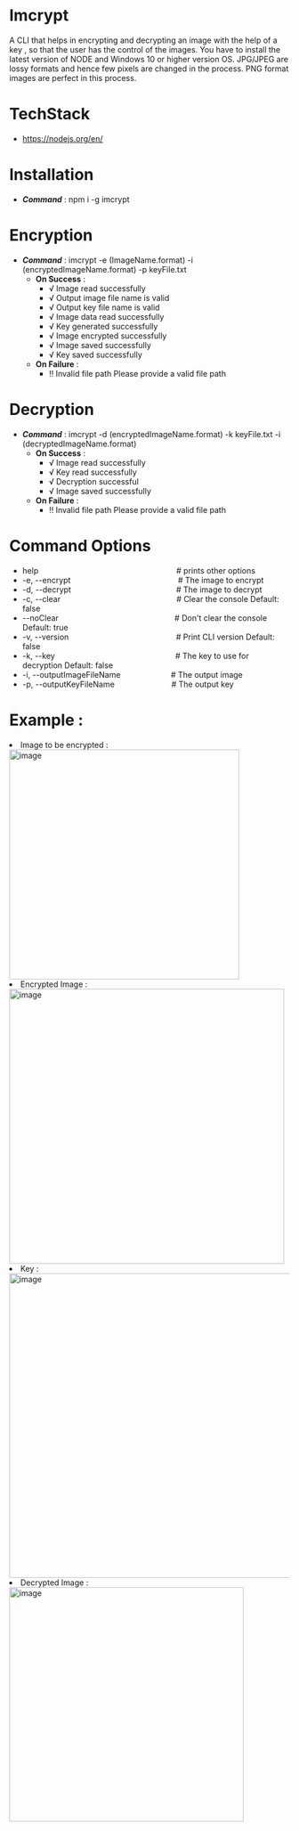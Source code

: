 # Imcrypt
A CLI that helps in encrypting and decrypting an image with the help of a key , so that the user has the control of the images. You have to install the latest version of NODE and Windows 10 or higher version OS. JPG/JPEG are lossy formats and hence few pixels are changed in the process. PNG format images are perfect in this process.
# TechStack
* https://nodejs.org/en/
# Installation
* ___Command___ : npm i -g imcrypt
# Encryption 
* ___Command___ : imcrypt -e (ImageName.format) -i (encryptedImageName.format) -p keyFile.txt
  * __On Success__ :
    *   √ Image read successfully
    *   √ Output image file name is valid
    *   √ Output key file name is valid
    *   √ Image data read successfully
    *   √ Key generated successfully
    *   √ Image encrypted successfully
    *   √ Image saved successfully
    *   √ Key saved successfully
  * __On Failure__ :
    *   ‼  Invalid file path  Please provide a valid file path
# Decryption 
* ___Command___ : imcrypt -d (encryptedImageName.format) -k keyFile.txt -i (decryptedImageName.format)
  * __On Success__ :
     *  √ Image read successfully
     *  √ Key read successfully
     *  √ Decryption successful
     *  √ Image saved successfully
  * __On Failure__ :
     *  ‼  Invalid file path  Please provide a valid file path
# Command Options
*  help$~~~~~~~~~~~~~~~~~~~~~~~~~~~~~~~~~~~~~~~~~~~~~~~~~~~~~~~~~~~~~~$ # prints other options
* -e, --encrypt$~~~~~~~~~~~~~~~~~~~~~~~~~~~~~~~~~~~~~~~~~~~~~~~~$ # The image to encrypt
* -d, --decrypt$~~~~~~~~~~~~~~~~~~~~~~~~~~~~~~~~~~~~~~~~~~~~~~~$ # The image to decrypt
* -c, --clear$~~~~~~~~~~~~~~~~~~~~~~~~~~~~~~~~~~~~~~~~~~~~~~~~~~~~$ # Clear the console Default: false
* --noClear$~~~~~~~~~~~~~~~~~~~~~~~~~~~~~~~~~~~~~~~~~~~~~~~~~~~~$ # Don't clear the console Default: true
* -v, --version$~~~~~~~~~~~~~~~~~~~~~~~~~~~~~~~~~~~~~~~~~~~~~~~~$ # Print CLI version Default: false
* -k, --key$~~~~~~~~~~~~~~~~~~~~~~~~~~~~~~~~~~~~~~~~~~~~~~~~~~~~~~$ # The key to use for decryption Default: false
* -i, --outputImageFileName$~~~~~~~~~~~~~~~~~~~~~~$ # The output image
* -p, --outputKeyFileName$~~~~~~~~~~~~~~~~~~~~~~~~~$ # The output key

# Example :
<li> Image to be encrypted :</li>
<img width="413" alt="image" src="https://user-images.githubusercontent.com/98223018/180658962-4a8f5d02-171e-463c-998a-95c2cc74a57a.png">
<li> Encrypted Image :</li> 
<img width="494" alt="image" src="https://user-images.githubusercontent.com/98223018/180659163-b7cb44dd-d34d-41fd-84e8-5f8d99ff5b75.png">
<li> Key : </li>
<img width="547" alt="image" src="https://user-images.githubusercontent.com/98223018/180659123-f1b0ab7b-e0e1-4914-a28f-1a1fef41f779.png">
<li> Decrypted Image :</li>
<img width="421" alt="image" src="https://user-images.githubusercontent.com/98223018/180659219-be6660c2-20dd-43ec-bbd9-3aa332094eb5.png">


